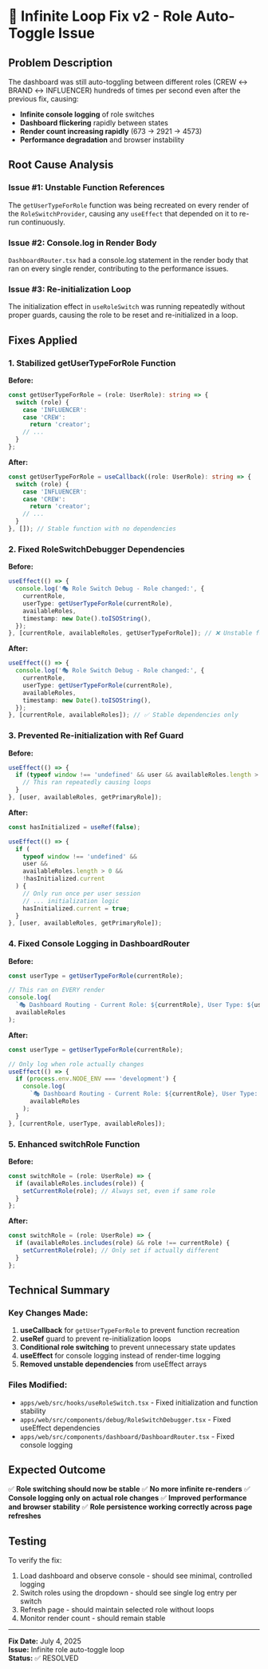 # 🔄 **Infinite Loop Fix v2 - Role Auto-Toggle Issue**

## **Problem Description**

The dashboard was still auto-toggling between different roles (CREW ↔ BRAND ↔ INFLUENCER) hundreds of times per second even after the previous fix, causing:

- **Infinite console logging** of role switches
- **Dashboard flickering** rapidly between states
- **Render count increasing rapidly** (673 → 2921 → 4573)
- **Performance degradation** and browser instability

## **Root Cause Analysis**

### **Issue #1: Unstable Function References**

The `getUserTypeForRole` function was being recreated on every render of the `RoleSwitchProvider`, causing any `useEffect` that depended on it to re-run continuously.

### **Issue #2: Console.log in Render Body**

`DashboardRouter.tsx` had a console.log statement in the render body that ran on every single render, contributing to the performance issues.

### **Issue #3: Re-initialization Loop**

The initialization effect in `useRoleSwitch` was running repeatedly without proper guards, causing the role to be reset and re-initialized in a loop.

## **Fixes Applied**

### **1. Stabilized getUserTypeForRole Function**

**Before:**

```typescript
const getUserTypeForRole = (role: UserRole): string => {
  switch (role) {
    case 'INFLUENCER':
    case 'CREW':
      return 'creator';
    // ...
  }
};
```

**After:**

```typescript
const getUserTypeForRole = useCallback((role: UserRole): string => {
  switch (role) {
    case 'INFLUENCER':
    case 'CREW':
      return 'creator';
    // ...
  }
}, []); // Stable function with no dependencies
```

### **2. Fixed RoleSwitchDebugger Dependencies**

**Before:**

```typescript
useEffect(() => {
  console.log('🎭 Role Switch Debug - Role changed:', {
    currentRole,
    userType: getUserTypeForRole(currentRole),
    availableRoles,
    timestamp: new Date().toISOString(),
  });
}, [currentRole, availableRoles, getUserTypeForRole]); // ❌ Unstable function reference
```

**After:**

```typescript
useEffect(() => {
  console.log('🎭 Role Switch Debug - Role changed:', {
    currentRole,
    userType: getUserTypeForRole(currentRole),
    availableRoles,
    timestamp: new Date().toISOString(),
  });
}, [currentRole, availableRoles]); // ✅ Stable dependencies only
```

### **3. Prevented Re-initialization with Ref Guard**

**Before:**

```typescript
useEffect(() => {
  if (typeof window !== 'undefined' && user && availableRoles.length > 0) {
    // This ran repeatedly causing loops
  }
}, [user, availableRoles, getPrimaryRole]);
```

**After:**

```typescript
const hasInitialized = useRef(false);

useEffect(() => {
  if (
    typeof window !== 'undefined' &&
    user &&
    availableRoles.length > 0 &&
    !hasInitialized.current
  ) {
    // Only run once per user session
    // ... initialization logic
    hasInitialized.current = true;
  }
}, [user, availableRoles, getPrimaryRole]);
```

### **4. Fixed Console Logging in DashboardRouter**

**Before:**

```typescript
const userType = getUserTypeForRole(currentRole);

// This ran on EVERY render
console.log(
  `🎭 Dashboard Routing - Current Role: ${currentRole}, User Type: ${userType}`,
  availableRoles
);
```

**After:**

```typescript
const userType = getUserTypeForRole(currentRole);

// Only log when role actually changes
useEffect(() => {
  if (process.env.NODE_ENV === 'development') {
    console.log(
      `🎭 Dashboard Routing - Current Role: ${currentRole}, User Type: ${userType}`,
      availableRoles
    );
  }
}, [currentRole, userType, availableRoles]);
```

### **5. Enhanced switchRole Function**

**Before:**

```typescript
const switchRole = (role: UserRole) => {
  if (availableRoles.includes(role)) {
    setCurrentRole(role); // Always set, even if same role
  }
};
```

**After:**

```typescript
const switchRole = (role: UserRole) => {
  if (availableRoles.includes(role) && role !== currentRole) {
    setCurrentRole(role); // Only set if actually different
  }
};
```

## **Technical Summary**

### **Key Changes Made:**

1. **useCallback** for `getUserTypeForRole` to prevent function recreation
2. **useRef** guard to prevent re-initialization loops
3. **Conditional role switching** to prevent unnecessary state updates
4. **useEffect** for console logging instead of render-time logging
5. **Removed unstable dependencies** from useEffect arrays

### **Files Modified:**

- `apps/web/src/hooks/useRoleSwitch.tsx` - Fixed initialization and function stability
- `apps/web/src/components/debug/RoleSwitchDebugger.tsx` - Fixed useEffect dependencies
- `apps/web/src/components/dashboard/DashboardRouter.tsx` - Fixed console logging

## **Expected Outcome**

✅ **Role switching should now be stable**
✅ **No more infinite re-renders**
✅ **Console logging only on actual role changes**
✅ **Improved performance and browser stability**
✅ **Role persistence working correctly across page refreshes**

## **Testing**

To verify the fix:

1. Load dashboard and observe console - should see minimal, controlled logging
2. Switch roles using the dropdown - should see single log entry per switch
3. Refresh page - should maintain selected role without loops
4. Monitor render count - should remain stable

---

**Fix Date:** July 4, 2025  
**Issue:** Infinite role auto-toggle loop  
**Status:** ✅ RESOLVED
